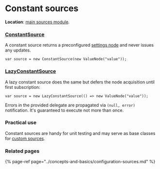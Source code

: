 # Constant sources

**Location**: [main sources module](../modules/sources.md).

### [ConstantSource](https://github.com/vostok/configuration.sources/blob/master/Vostok.Configuration.Sources/Constant/ConstantSource.cs)

A constant source returns a preconfigured [settings node](../concepts-and-basics/settings-nodes/) and never issues any updates.

```text
var source = new ConstantSource(new ValueNode("value"));
```

### [LazyConstantSource](https://github.com/vostok/configuration.sources/blob/master/Vostok.Configuration.Sources/Constant/LazyConstantSource.cs)

A lazy constant source does the same but defers the node acquisition until first subscription:

```text
var source = new LazyConstantSource(() => new ValueNode("value"));
```

Errors in the provided delegate are propagated via `(null, error)` notification. It's guaranteed to execute not more than once.

### Practical use

Constant sources are handy for unit testing and may serve as base classes for [custom sources](../advanced-scenarios/create-custom-sources.md).

### Related pages

{% page-ref page="../concepts-and-basics/configuration-sources.md" %}



